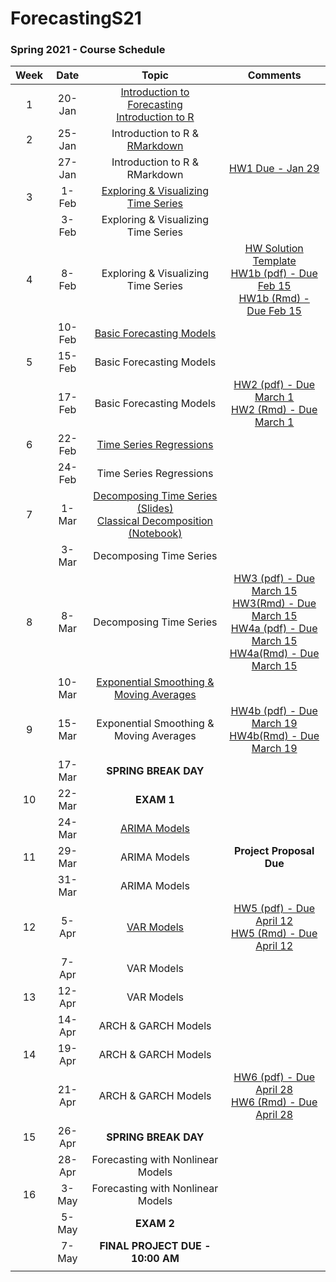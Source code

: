 # ForecastingS21
 
 ### Spring 2021 - Course Schedule

| Week |   Date |                                                                     Topic                                                              |                    Comments                   |
|:----:|:------:|:--------------------------------------------------------------------------------------------------------------------------------------:|:---------------------------------------------:|
| 1    | 20-Jan | [Introduction to Forecasting](Lectures/1.Intro/1.Intro_Time_Series.pdf)  <br>[Introduction to R](http://htmlpreview.github.io/?https://github.com/Shamar-Stewart/ForecastingS21/blob/main/Lectures/1.Intro/R_Introduction.html) |                                               | 
| 2    | 25-Jan | Introduction to R \&   [RMarkdown](http://htmlpreview.github.io/?https://github.com/Shamar-Stewart/ForecastingS21/blob/main/Lectures/1.Intro/RMarkdown_Intro.html)                                                                                                       |                                               |
|      | 27-Jan | Introduction to R \&   RMarkdown                                                                                                       | [HW1 Due - Jan 29](https://www.datacamp.com/) |
| 3    | 1-Feb  | [Exploring \& Visualizing Time   Series](Lectures/Lecture2/2-Visualizing-Time-Series.pdf)                                                                                                 |                                               |
|      | 3-Feb  | Exploring \& Visualizing Time   Series                                                                                                 |                                               |
| 4    | 8-Feb  | Exploring \& Visualizing Time Series                                                                                                   | [HW Solution Template](Homework/Solution_Template) <br>[HW1b (pdf) - Due Feb 15](Homework/HW1/Homework1_S2021.pdf)  <br> [HW1b (Rmd) - Due Feb 15](Homework/HW1/Homework1_S2021.Rmd)                                                      |
|      | 10-Feb | [Basic Forecasting Models](Lectures/Lecture3/3.Evaluation_of_Basic_Forecasting_Models.pdf)                                                                                                               |                                               |
| 5    | 15-Feb | Basic Forecasting Models                                                                                                               |                                               |
|      | 17-Feb | Basic Forecasting Models                                                                                                               | [HW2 (pdf) - Due March 1](Homework/HW2/Homework2_S2021.pdf)  <br> [HW2 (Rmd) - Due March 1](Homework/HW2/Homework2_S2021.Rmd)                                              |
| 6    | 22-Feb | [Time Series Regressions](Lectures/Lecture4/4.Time_Series_Regressions.pdf)                                                                                                                |                                               |
|      | 24-Feb | Time Series Regressions                                                                                                                |                                               |
| 7    | 1-Mar  | [Decomposing Time Series (Slides)](Lectures/Lecture5/5.Time_Series_Decomposition.pdf) <br> [Classical Decomposition (Notebook)](http://htmlpreview.github.io/?https://github.com/Shamar-Stewart/ForecastingS21/blob/main/Lectures/Lecture5/Manual_Decomposition.nb.html)                                                                                                                |                                                                                             |
|      | 3-Mar  | Decomposing Time Series                                                                                                                |                                               |
| 8    | 8-Mar  | Decomposing Time Series                                                                                                                |                                               [HW3 (pdf) - Due March 15](Homework/HW3/Homework3_S2021.pdf)  <br> [HW3(Rmd) - Due March 15](Homework/HW3/Homework3_S2021.Rmd) <br> [HW4a (pdf) - Due March 15](Homework/HW4/Homework4a_S2021.pdf)  <br> [HW4a(Rmd) - Due March 15](Homework/HW4/Homework4a_S2021.Rmd)                           |
|      | 10-Mar | [Exponential Smoothing   \& Moving Averages](Lectures/Lecture6/6.Moving_Averages_-_Exponential_Smoothing.pdf)                                                                                             |                                               |
| 9    | 15-Mar | Exponential Smoothing   \& Moving Averages                                                                                             |  [HW4b (pdf) - Due March 19](Homework/HW4/Homework4b_S2021.pdf)  <br> [HW4b(Rmd) - Due March 19](Homework/HW4/Homework4b_S2021.Rmd)                                             |
|      | 17-Mar | **SPRING BREAK DAY**                                                                                                                   |                                               |
| 10   | 22-Mar | **EXAM 1**                                                                                                                             |                                               |
|      | 24-Mar | [ARIMA Models](Lectures/Lecture7/7.ARIMA_Models.pdf)                                                                                                                           |                                               |
| 11   | 29-Mar | ARIMA Models                                                                                                                           | **Project Proposal Due**                      |
|      | 31-Mar | ARIMA Models                                                                                                                           |                                               |
| 12   | 5-Apr  | [VAR Models](Lectures/Lecture8/8.VAR_Models.pdf)                                                                                                                             |   [HW5 (pdf) - Due April 12](Homework/HW5/Homework5_S2021.pdf)  <br> [HW5 (Rmd) - Due April 12](Homework/HW5/Homework5_S2021.Rmd)                                              |
|      | 7-Apr  | VAR Models                                                                                                                             |                                               |
| 13   | 12-Apr | VAR Models                                                                                                                             |                                               |
|      | 14-Apr | ARCH \& GARCH Models                                                                                                                   |                                               |
| 14   | 19-Apr | ARCH \& GARCH Models                                                                                                                   |                                               |
|      | 21-Apr | ARCH \& GARCH Models                                                                                                                   |  [HW6 (pdf) - Due April 28](Homework/HW6/Homework6_S2021.pdf)  <br> [HW6 (Rmd) - Due April 28](Homework/HW6/Homework6_S2021.Rmd)                                             |
| 15   | 26-Apr | **SPRING BREAK DAY**                                                                                                                   |                                               |
|      | 28-Apr | Forecasting with Nonlinear Models                                                                                                      |                                               |
| 16   | 3-May  | Forecasting with Nonlinear Models                                                                                                      |                                               |
|      | 5-May  | **EXAM 2**                                                                                                                             |                                               |
|      | 7-May  | **FINAL PROJECT DUE - 10:00 AM**                                                                                                       |                                               |
|      |        |                                                                                                                                        |                                               |

